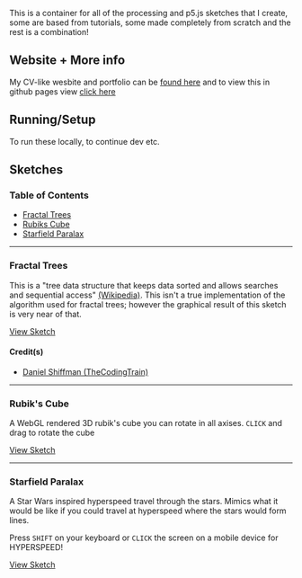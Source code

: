 This is a container for all of the processing and p5.js sketches that I create, some are based from tutorials, some made completely from scratch and the rest is a combination!

## Website + More info

My CV-like wesbite and portfolio can be [found here][2] and to view this in github pages view [click here][6]

## Running/Setup

To run these locally, to continue dev etc.

## Sketches

### Table of Contents

- [Fractal Trees](#id-fractal-trees)
- [Rubiks Cube](#id-rubiks-cube)
- [Starfield Paralax](#id-starfield-paralax)
<hr/>

<div id='id-fractal-trees'/>

### Fractal Trees

This is a "tree data structure that keeps data sorted and allows searches and sequential access" [(Wikipedia)][1]. This isn't a true implementation of the algorithm used for fractal trees; however the graphical result of this sketch is very near of that.

[View Sketch][3]

#### Credit(s)

- [Daniel Shiffman (TheCodingTrain)][4]

<hr/>

<div id="id-rubiks-cube"></div>

### Rubik's Cube

A WebGL rendered 3D rubik's cube you can rotate in all axises. `CLICK` and drag to rotate the cube

[View Sketch][7]

<hr/>

<div id="id-starfield-paralax"></div>

### Starfield Paralax

A Star Wars inspired hyperspeed travel through the stars. Mimics what it would be like if you could travel at hyperspeed where the stars would form lines.

Press `SHIFT` on your keyboard or `CLICK` the screen on a mobile device for HYPERSPEED!

[View Sketch][5]

[1]: https://en.wikipedia.org/wiki/Fractal_tree_index
[2]: https://luicrowie.me
[3]: https://crowz-fx.github.io/processing/fractal-trees/
[4]: https://thecodingtrain.com/CodingChallenges/014-fractaltree.html
[5]: https://crowz-fx.github.io/processing/starfield-paralax/
[6]: https://crowz-fx.github.io/processing/
[7]: https://crowz-fx.github.io/processing/rubiks-cube
